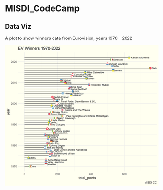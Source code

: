 # MISDI_CodeCamp

## Data Viz

A plot to show winners data from Eurovision, years 1970 - 2022

![](winners_plot.png)
